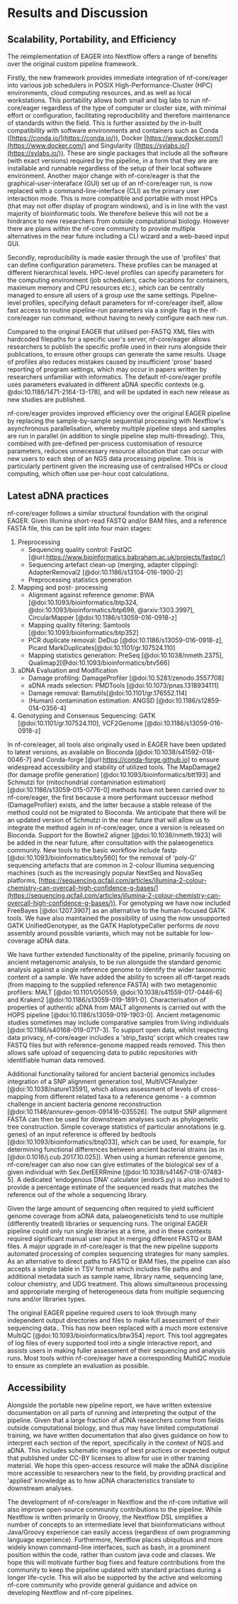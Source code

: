 # Results and Discussion

## Scalability, Portability, and Efficiency

The reimplementation of EAGER into Nextflow offers a range of benefits over the original custom pipeline framework.

Firstly, the new framework provides immediate integration of nf-core/eager into various job schedulers in POSIX High-Performance-Cluster (HPC) environments, cloud computing resources, and as well as local workstations. This portability allows both small and big labs to run nf-core/eager regardless of the type of computer or cluster size, with minimal effort or configuration, facilitating reproducibility and therefore maintenance of standards within the field. This is further assisted by the in-built compatibility with software environments and containers such as Conda ([https://conda.io/](https://conda.io/)), Docker [https://www.docker.com/](https://www.docker.com/) and Singularity ([https://sylabs.io/](https://sylabs.io/)). These are single packages that include all the software (with exact versions) required by the pipeline, in a form that they are are installable and runnable regardless of the setup of their local software environment. Another major change with nf-core/eager is that the graphical-user-interaface (GUI) set up of an nf-core/eager run, is now replaced with a command-line-interface (CLI) as the primary user interaction mode. This is more compatible and portable with most HPCs (that may not offer display of program windows), and is in line with the vast majority of bioinformatic tools. We therefore believe this will not be a hindrance to new researchers from outside computational biology. However there are plans within the nf-core community to provide multiple alternatives in the near future including a CLI wizard and a web-based input GUI.

Secondly, reproducibility is made easier through the use of 'profiles' that can define configuration parameters. These profiles can be managed at different hierarchical levels. HPC-level profiles can specify parameters for the computing environment (job schedulers, cache locations for containers, maximum memory and CPU resources etc.), which can be centrally managed to ensure all users of a group use the same settings. Pipeline-level profiles, specifying default parameters for nf-core/eager itself, allow fast access to routine pipeline-run parameters via a single flag in the nf-core/eager run command, without having to newly configure each new run.

Compared to the original EAGER that utilised per-FASTQ XML files with hardcoded filepaths for a specific user's server, nf-core/eager allows researchers to publish the specific profile used in their runs alongside their publications, to ensure other groups can generate the same results. Usage of profiles also reduces mistakes caused by insufficient 'prose' based reporting of program settings, which may occur in papers written by researchers unfamiliar with informatics. The default nf-core/eager profile uses parameters evaluated in different aDNA specific contexts (e.g. @doi:10.1186/1471-2164-13-178], and will be updated in each new release as new studies are published.

nf-core/eager provides improved efficiency over the original EAGER pipeline by replacing the sample-by-sample sequential processing with Nextflow's asynchronous parallelisation, whereby multiple pipeline steps and samples are run in parallel (in addition to single pipeline step multi-threading). This, combined with pre-defined per-process customisation of resource parameters, reduces unnecessary resource allocation that can occur with new users to each step of an NGS data processing pipeline. This is particularly pertinent given the increasing use of centralised HPCs or cloud computing, which often use per-hour cost calculations.

## Latest aDNA practices

nf-core/eager follows a similar structural foundation with the original EAGER. Given Illumina short-read FASTQ and/or BAM files, and a reference FASTA file, this can be split into four main stages:

1. Preprocessing
   - Sequencing quality control: FastQC [@url:https://www.bioinformatics.babraham.ac.uk/projects/fastqc/]
   - Sequencing artefact clean-up (merging, adapter clipping): AdapterRemoval2 [@doi:10.1186/s13104-016-1900-2]
   - Preprocessing statistics generation
2. Mapping and post- processing
   - Alignment against reference genome: BWA [@doi:10.1093/bioinformatics/btp324, @doi:10.1093/bioinformatics/btp698, @arxiv:1303.3997], CircularMapper [@doi:10.1186/s13059-016-0918-z]
   - Mapping quality filtering: Samtools [@doi:10.1093/bioinformatics/btp352]
   - PCR duplicate removal: DeDup [@doi:10.1186/s13059-016-0918-z], Picard MarkDuplicates[@doi:10.1101/gr.107524.110]
   - Mapping statistics generation: PreSeq [@doi:10.1038/nmeth.2375], Qualimap2[@doi:10.1093/bioinformatics/btv566]
3. aDNA Evaluation and Modification
   - Damage profiling: DamageProfiler [@doi:10.5281/zenodo.3557708]
   - aDNA reads selection: PMDTools [@doi:10.1073/pnas.1318934111]
   - Damage removal: Bamutils[@doi:10.1101/gr.176552.114]
   - (Human) contamination estimation: ANGSD [@doi:10.1186/s12859-014-0356-4]
4. Genotyping and Consensus Sequencing: GATK [@doi:10.1101/gr.107524.110], VCF2Genome [@doi:10.1186/s13059-016-0918-z]

In nf-core/eager, all tools also originally used in EAGER have been updated to latest versions, as available on Bioconda [@doi:10.1038/s41592-018-0046-7] and Conda-forge [@url:https://conda-forge.github.io] to ensure widespread accessibility and stability of utilized tools. The MapDamage2 (for damage profile generation) [@doi:10.1093/bioinformatics/btt193] and Schmutzi for (mitochondrial contamination estimation) [@doi:10.1186/s13059-015-0776-0] methods have not been carried over to nf-core/eager, the first because a more performant successor method (DamageProfiler) exists, and the latter because a stable release of the method could not be migrated to Bioconda. We anticipate that there will be an updated version of Schmutzi in the near future that will allow us to integrate the method again in nf-core/eager, once a version is released on Bioconda. Support for the Bowtie2 aligner [@doi:10.1038/nmeth.1923] will be added in the near future, after consultation with the palaeogenetics community. New tools to the basic workflow include fastp [@doi:10.1093/bioinformatics/bty560] for the removal of 'poly-G' sequencing artefacts that are common in 2-colour Illumina sequencing machines (such as the increasingly popular NextSeq and NovaSeq platforms, [https://sequencing.qcfail.com/articles/illumina-2-colour-chemistry-can-overcall-high-confidence-g-bases/](https://sequencing.qcfail.com/articles/illumina-2-colour-chemistry-can-overcall-high-confidence-g-bases/)). For genotyping we have now included FreeBayes [@doi:1207.3907] as an alternative to the human-focused GATK tools. We have also maintained the possibility of using the now unsupported GATK UnifiedGenotyper, as the GATK HaplotypeCaller performs _de novo_ assembly around possible variants, which may not be suitable for low-coverage aDNA data.

We have further extended functionality of the pipeline, primarily focusing on ancient metagenomic analysis, to be run alongside the standard genomic analysis against a single reference genome to identify the wider taxonomic content of a sample. We have added the ability to screen all off-target reads (from mapping to the supplied reference FASTA) with two metagenomic profilers: MALT [@doi:10.1101/050559, @doi:10.1038/s41559-017-0446-6] and Kraken2 [@doi:10.1186/s13059-019-1891-0]. Characterisation of properties of authentic aDNA from MALT alignments is carried out with the HOPS pipeline [@doi:10.1186/s13059-019-1903-0]. Ancient metagenomic studies sometimes may include comparative samples from living individuals [@doi:10.1186/s40168-019-0717-3). To support open data, whilst respecting data privacy, nf-core/eager includes a 'strip_fastq' script which creates raw FASTQ files but with reference-genome mapped reads removed. This then allows safe upload of sequencing data to public repositories with identifiable human data removed.

Additional functionality tailored for ancient bacterial genomics includes integration of a SNP alignment generation tool, MultiVCFAnalyzer [@doi:10.1038/nature13591], which allows assessment of levels of cross-mapping from different related taxa to a reference genome - a common challenge in ancient bacteria genome reconstruction [@doi:10.1146/annurev-genom-091416-035526]. The output SNP alignment FASTA can then be used for downstream analyses such as phylogenetic tree construction. Simple coverage statistics of particular annotations (e.g. genes) of an input reference is offered by bedtools [@doi:10.1093/bioinformatics/btq033], which can be used, for example, for determining functional differences between ancient bacterial strains (as in [@doi:0.1016/j.cub.2017.10.025]). When using a human reference genome, nf-core/eager can also now can give estimates of the biological sex of a given individual with Sex.DetEERRmine [@doi:10.1038/s41467-018-07483-5]. A dedicated 'endogenous DNA' calculator (endorS.py) is also included to provide a percentage estimate of the sequenced reads that matches the reference out of the whole a sequencing library.

Given the large amount of sequencing often required to yield sufficient genome coverage from aDNA data, palaeogeneticists tend to use multiple (differently treated) libraries or sequencing runs. The original EAGER pipeline could only run single libraries at a time, and in these contexts required significant manual user input in merging different FASTQ or BAM files. A major upgrade in  nf-core/eager is that the new pipeline supports automated processing of complex sequencing strategies for many samples. As an alternative to direct paths to FASTQ or BAM files, the pipeline can also accepts a simple table in TSV format which includes file paths and additional metadata such as sample name, library name, sequencing lane, colour chemistry, and UDG treatment. This allows simultaneous processing and appropriate merging of heterogeneous data from multiple sequencing runs and/or libraries types.

The original EAGER pipeline required users to look through many independent output directories and files to make full assessment of their sequencing data.. This has now been replaced with a much more extensive MultiQC [@doi:10.1093/bioinformatics/btw354] report. This tool aggregates of log files of every supported tool into a single interactive report, and assists users in making fuller assessment of their sequencing and analysis runs. Most tools within nf-core/eager have a corresponding MultiQC module to ensure as complete an evaluation as possible.

## Accessibility

Alongside the portable new pipeline report, we have written extensive documentation on all parts of running and interpreting the output of the pipeline. Given that a large fraction of aDNA researchers come from fields outside computational biology, and thus may have limited computational training, we have written documentation that also gives guidance on how to interpret each section of the report, specifically in the context of NGS and aDNA. This includes schematic images of best practices or expected output that published under CC-BY licenses to allow for use in other training material. We hope this open-access resource will make the aDNA discipline more accessible to researchers new to the field, by providing practical and 'applied' knowledge as to how aDNA characteristics translate to downstream analyses.

The development of nf-core/eager in Nextflow and the nf-core initiative will also improve open-source community contributions to the pipeline. While Nextflow is written primarily in Groovy, the Nextflow DSL simplifies a number of concepts to an intermediate level that bioinformaticians without Java/Groovy experience can easily access (regardless of own programming language experience). Furthermore, Nextflow places ubiquitous and more widely known command-line interfaces, such as bash, in a prominent position within the code, rather than custom java code and classes. We hope this will motivate further bug fixes and feature contributions from the community to keep the pipeline updated with standard practises during a longer life-cycle. This will also be supported by the active and welcoming nf-core community who provide general guidance and advice on developing Nextflow and nf-core pipelines.
